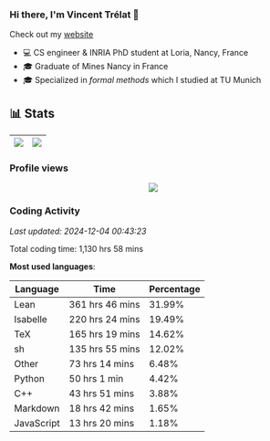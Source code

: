 ### Hi there, I'm Vincent Trélat 👋

Check out my [website](https://vtrelat.github.io)

-   💻 CS engineer & INRIA PhD student at Loria, Nancy, France
-   🎓 Graduate of Mines Nancy in France
-   🎓 Specialized in _formal methods_ which I studied at TU Munich

## 📊 **Stats**

| <img align="center" src="https://readme-stats.clckblog.space/api?username=VTrelat&show_icons=true&include_all_commits=true&theme=tokyonight&hide_border=true" /> | <img align="center" src="https://readme-stats.clckblog.space/api/top-langs/?username=VTrelat&layout=compact&theme=tokyonight&hide_border=true" /> |
| ---------------------------------------------------------------------------------------------------------------------------------------------------------------- | ------------------------------------------------------------------------------------------------------------------------------------------------- |

### Profile views

<p align="center">
 <img src="https://profile-counter.glitch.me/VTrelat/count.svg" />
</p>

<!--automations-->
### Coding Activity
_Last updated: 2024-12-04 00:43:23_

Total coding time: 1,130 hrs 58 mins

**Most used languages**:

| Language | Time | Percentage |
| ------------- | ------------- | ------------- |
| Lean | 361 hrs 46 mins | 31.99% |
| Isabelle | 220 hrs 24 mins | 19.49% |
| TeX | 165 hrs 19 mins | 14.62% |
| sh | 135 hrs 55 mins | 12.02% |
| Other | 73 hrs 14 mins | 6.48% |
| Python | 50 hrs 1 min | 4.42% |
| C++ | 43 hrs 51 mins | 3.88% |
| Markdown | 18 hrs 42 mins | 1.65% |
| JavaScript | 13 hrs 20 mins | 1.18% |

